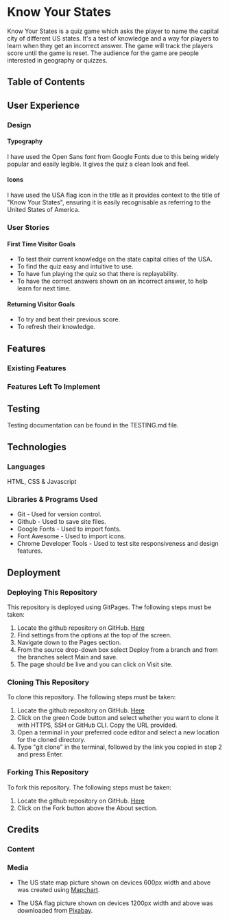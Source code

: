 # Know Your States

Know Your States is a quiz game which asks the player to name the capital city of different US states. It's a test of knowledge and a way for players to learn when they get an incorrect answer. The game will track the players score until the game is reset. The audience for the game are people interested in geography or quizzes.

## Table of Contents

## User Experience

### Design

#### Typography

I have used the Open Sans font from Google Fonts due to this being widely popular and easily legible. It gives the quiz a clean look and feel.

#### Icons

I have used the USA flag icon in the title as it provides context to the title of "Know Your States", ensuring it is easily recognisable as referring to the United States of America.

### User Stories

#### First Time Visitor Goals

- To test their current knowledge on the state capital cities of the USA.
- To find the quiz easy and intuitive to use.
- To have fun playing the quiz so that there is replayability.
- To have the correct answers shown on an incorrect answer, to help learn for next time.

#### Returning Visitor Goals

- To try and beat their previous score.
- To refresh their knowledge.

## Features

### Existing Features

### Features Left To Implement

## Testing

Testing documentation can be found in the TESTING.md file.

## Technologies

### Languages

HTML, CSS & Javascript

### Libraries & Programs Used

- Git - Used for version control.
- Github - Used to save site files.
- Google Fonts - Used to import fonts.
- Font Awesome - Used to import icons.
- Chrome Developer Tools - Used to test site responsiveness and design features.

## Deployment

### Deploying This Repository

This repository is deployed using GitPages. The following steps must be taken:  
1. Locate the github repository on GitHub. [Here](https://github.com/JCook22/know-your-states)  
2. Find settings from the options at the top of the screen.  
3. Navigate down to the Pages section.  
4. From the source drop-down box select Deploy from a branch and from the branches select Main and save.
5. The page should be live and you can click on Visit site.

### Cloning This Repository

To clone this repository. The following steps must be taken:
1. Locate the github repository on GitHub. [Here](https://github.com/JCook22/know-your-states)  
2. Click on the green Code button and select whether you want to clone it with HTTPS, SSH or GitHub CLI. Copy the URL provided.  
3. Open a terminal in your preferred code editor and select a new location for the cloned directory.
4. Type "git clone" in the terminal, followed by the link you copied in step 2 and press Enter.

### Forking This Repository

To fork this repository. The following steps must be taken:
1. Locate the github repository on GitHub. [Here](https://github.com/JCook22/know-your-states)  
2. Click on the Fork button above the About section.

## Credits

### Content

### Media

- The US state map picture shown on devices 600px width and above was created using [Mapchart](https://www.mapchart.net/usa.html).

- The USA flag picture shown on devices 1200px width and above was downloaded from [Pixabay](https://pixabay.com/vectors/american-flag-usa-flag-symbol-2144392/).